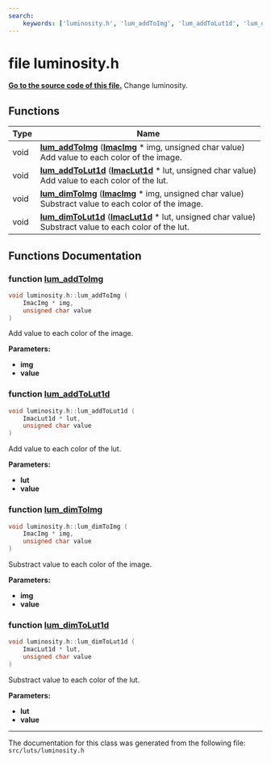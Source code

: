 ```yaml
---
search:
    keywords: ['luminosity.h', 'lum_addToImg', 'lum_addToLut1d', 'lum_dimToImg', 'lum_dimToLut1d']
---
```


# file luminosity.h

**[Go to the source code of this file.](luminosity_8h_source.md)**
Change luminosity. 
## Functions

|Type|Name|
|-----|-----|
|void|[**lum\_addToImg**](luminosity_8h.md#1a97fd1e1b02e546bd60feb1f9e6de05d5) (**[ImacImg](struct_imac_img.md)** \* img, unsigned char value) <br>Add value to each color of the image. |
|void|[**lum\_addToLut1d**](luminosity_8h.md#1a0cac38eee4826b337990439bcd929a6e) (**[ImacLut1d](struct_imac_lut1d.md)** \* lut, unsigned char value) <br>Add value to each color of the lut. |
|void|[**lum\_dimToImg**](luminosity_8h.md#1a8291eacb31efd1adb7dbac86c4400886) (**[ImacImg](struct_imac_img.md)** \* img, unsigned char value) <br>Substract value to each color of the image. |
|void|[**lum\_dimToLut1d**](luminosity_8h.md#1abbd8781701827b54f778662fc8e83b4e) (**[ImacLut1d](struct_imac_lut1d.md)** \* lut, unsigned char value) <br>Substract value to each color of the lut. |


## Functions Documentation

### function <a id="1a97fd1e1b02e546bd60feb1f9e6de05d5" href="#1a97fd1e1b02e546bd60feb1f9e6de05d5">lum\_addToImg</a>

```cpp
void luminosity.h::lum_addToImg (
    ImacImg * img,
    unsigned char value
)
```

Add value to each color of the image. 



**Parameters:**


* **img** 
* **value** 



### function <a id="1a0cac38eee4826b337990439bcd929a6e" href="#1a0cac38eee4826b337990439bcd929a6e">lum\_addToLut1d</a>

```cpp
void luminosity.h::lum_addToLut1d (
    ImacLut1d * lut,
    unsigned char value
)
```

Add value to each color of the lut. 



**Parameters:**


* **lut** 
* **value** 



### function <a id="1a8291eacb31efd1adb7dbac86c4400886" href="#1a8291eacb31efd1adb7dbac86c4400886">lum\_dimToImg</a>

```cpp
void luminosity.h::lum_dimToImg (
    ImacImg * img,
    unsigned char value
)
```

Substract value to each color of the image. 



**Parameters:**


* **img** 
* **value** 



### function <a id="1abbd8781701827b54f778662fc8e83b4e" href="#1abbd8781701827b54f778662fc8e83b4e">lum\_dimToLut1d</a>

```cpp
void luminosity.h::lum_dimToLut1d (
    ImacLut1d * lut,
    unsigned char value
)
```

Substract value to each color of the lut. 



**Parameters:**


* **lut** 
* **value** 





----------------------------------------
The documentation for this class was generated from the following file: `src/luts/luminosity.h`
